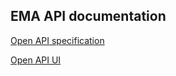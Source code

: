 ## EMA API documentation

[Open API specification](openapi/ema-api.yaml)

[Open API UI](/api-ui/index.html)
